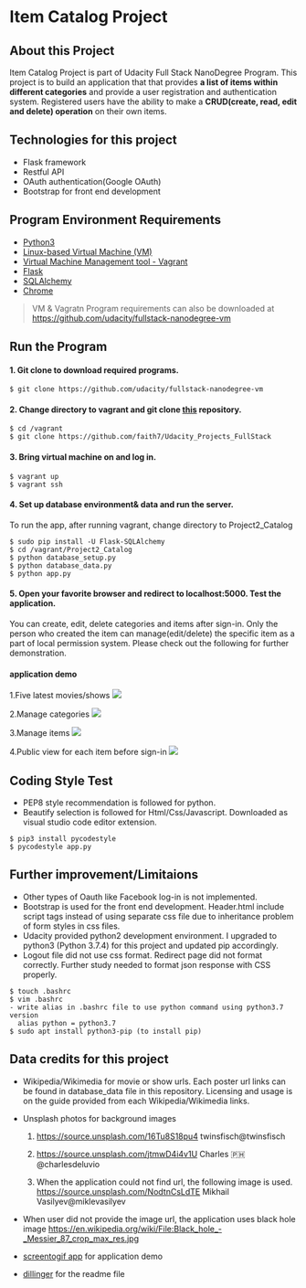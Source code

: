 # Item Catalog Project


## About this Project
Item Catalog Project is part of Udacity Full Stack NanoDegree Program. 
This project is to build an application that  that provides **a list of items within different categories** and provide a user registration and authentication system. 
Registered users have the ability to make a **CRUD(create, read, edit and delete) operation** on their own items.



## Technologies for this project 
  - Flask framework
  - Restful API
  - OAuth authentication(Google OAuth)
  - Bootstrap for front end development



## Program Environment Requirements 
  - [Python3](https://www.python.org/downloads/)
  - [Linux-based Virtual Machine (VM)](https://www.virtualbox.org/wiki/Download_Old_Builds) 
  - [Virtual Machine Management tool - Vagrant](https://www.vagrantup.com/downloads.html)
  - [Flask](https://pypi.org/project/Flask/)
  - [SQLAlchemy](https://pypi.org/project/Flask-SQLAlchemy)
  - [Chrome](https://www.google.com/chrome/?brand=CHBD&gclid=Cj0KCQjw5MLrBRClARIsAPG0WGzviTAg6Fa8-kxRQ3a6-ktgW-Ftjwzbe2WXAc-eofRSmF6MWQnMg8IaAmvDEALw_wcB&gclsrc=aw.ds)
  

> VM & Vagratn Program requirements can also be downloaded at 
https://github.com/udacity/fullstack-nanodegree-vm




## Run the Program 
#### 1. Git clone to download required programs. 
``` 
$ git clone https://github.com/udacity/fullstack-nanodegree-vm
```

#### 2. Change directory to vagrant and git clone [this](https://github.com/faith7/Udacity_Projects_FullStack) repository. 
```
$ cd /vagrant 
$ git clone https://github.com/faith7/Udacity_Projects_FullStack
```

#### 3. Bring virtual machine on and log in. 
```
$ vagrant up
$ vagrant ssh
```

#### 4. Set up database environment& data and run the server. 
To run the app, after running vagrant, change directory to Project2_Catalog
```
$ sudo pip install -U Flask-SQLAlchemy
$ cd /vagrant/Project2_Catalog
$ python database_setup.py 
$ python database_data.py
$ python app.py 
```

#### 5. Open your favorite browser and redirect to localhost:5000. Test the application. 
You can create, edit, delete categories and items after sign-in. 
Only the person who created the item can manage(edit/delete) the specific item as a part of local permission system. 
Please check out the following for further demonstration.


#### application demo 
1.Five latest movies/shows
![](https://github.com/faith7/Udacity_Projects_FullStack/blob/master/Project2_Catalog/result_view_gif/first_page.gif) 

2.Manage categories
![](https://github.com/faith7/Udacity_Projects_FullStack/blob/master/Project2_Catalog/result_view_gif/manage_category.gif)

3.Manage items
![](https://github.com/faith7/Udacity_Projects_FullStack/blob/master/Project2_Catalog/result_view_gif/manage_item.gif)

4.Public view for each item before sign-in
![](https://github.com/faith7/Udacity_Projects_FullStack/blob/master/Project2_Catalog/result_view_gif/manage_item.gif) 



## Coding Style Test
 - PEP8 style recommendation is followed for python.
 - Beautify selection is followed for Html/Css/Javascript.
   Downloaded as visual studio code editor extension.
 
```
$ pip3 install pycodestyle
$ pycodestyle app.py
```


## Further improvement/Limitaions 
- Other types of Oauth like Facebook log-in is not implemented.
- Bootstrap is used for the front end development. 
  Header.html include script tags instead of using separate css file due to inheritance problem of form styles in css files.
- Udacity provided python2 development environment. 
  I upgraded to python3 (Python 3.7.4) for this project and  updated pip accordingly. 
- Logout file did not use css format. Redirect page did not format correctly. 
  Further study needed to format json response with CSS properly.
  
```
$ touch .bashrc
$ vim .bashrc 
- write alias in .bashrc file to use python command using python3.7 version
  alias python = python3.7 
$ sudo apt install python3-pip (to install pip)
```



## Data credits for this project 
- Wikipedia/Wikimedia for movie or show urls. 
  Each poster url links can be found in database_data file in this repository.
  Licensing and usage is on the guide provided from each Wikipedia/Wikimedia links.

- Unsplash photos for background images 
  1) https://source.unsplash.com/16Tu8S18pu4
      twinsfisch@twinsfisch
  
  2) https://source.unsplash.com/jtmwD4i4v1U
      Charles 🇵🇭@charlesdeluvio
  
  3) When the application could not find url, the following image is used.
      https://source.unsplash.com/NodtnCsLdTE
      Mikhail Vasilyev@miklevasilyev

- When user did not provide the image url, the application uses black hole image
  https://en.wikipedia.org/wiki/File:Black_hole_-_Messier_87_crop_max_res.jpg

- [screentogif app](https://www.screentogif.com/) for application demo
- [dillinger](https://dillinger.io/) for the readme file
